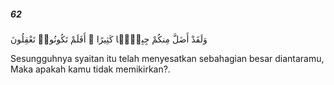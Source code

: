 ##### 62

<span class="ayah">وَلَقَدْ أَضَلَّ مِنكُمْ جِبِلًّۭا كَثِيرًا ۖ أَفَلَمْ تَكُونُوا۟ تَعْقِلُونَ</span>

<span class="ayah_translation">Sesungguhnya syaitan itu telah menyesatkan sebahagian besar diantaramu, Maka apakah kamu tidak memikirkan?.</span>
